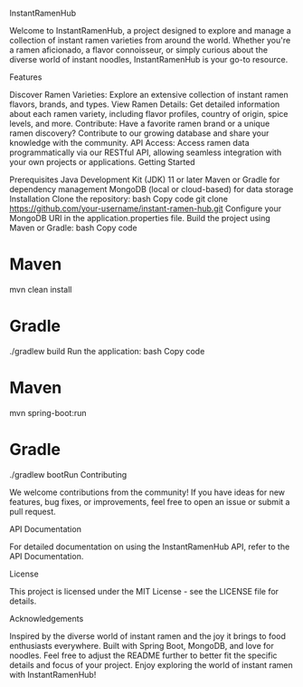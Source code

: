 InstantRamenHub

Welcome to InstantRamenHub, a project designed to explore and manage a collection of instant ramen varieties from around the world. Whether you're a ramen aficionado, a flavor connoisseur, or simply curious about the diverse world of instant noodles, InstantRamenHub is your go-to resource.

Features

Discover Ramen Varieties: Explore an extensive collection of instant ramen flavors, brands, and types.
View Ramen Details: Get detailed information about each ramen variety, including flavor profiles, country of origin, spice levels, and more.
Contribute: Have a favorite ramen brand or a unique ramen discovery? Contribute to our growing database and share your knowledge with the community.
API Access: Access ramen data programmatically via our RESTful API, allowing seamless integration with your own projects or applications.
Getting Started

Prerequisites
Java Development Kit (JDK) 11 or later
Maven or Gradle for dependency management
MongoDB (local or cloud-based) for data storage
Installation
Clone the repository:
bash
Copy code
git clone https://github.com/your-username/instant-ramen-hub.git
Configure your MongoDB URI in the application.properties file.
Build the project using Maven or Gradle:
bash
Copy code
# Maven
mvn clean install

# Gradle
./gradlew build
Run the application:
bash
Copy code
# Maven
mvn spring-boot:run

# Gradle
./gradlew bootRun
Contributing

We welcome contributions from the community! If you have ideas for new features, bug fixes, or improvements, feel free to open an issue or submit a pull request.

API Documentation

For detailed documentation on using the InstantRamenHub API, refer to the API Documentation.

License

This project is licensed under the MIT License - see the LICENSE file for details.

Acknowledgements

Inspired by the diverse world of instant ramen and the joy it brings to food enthusiasts everywhere.
Built with Spring Boot, MongoDB, and love for noodles.
Feel free to adjust the README further to better fit the specific details and focus of your project. Enjoy exploring the world of instant ramen with InstantRamenHub!
